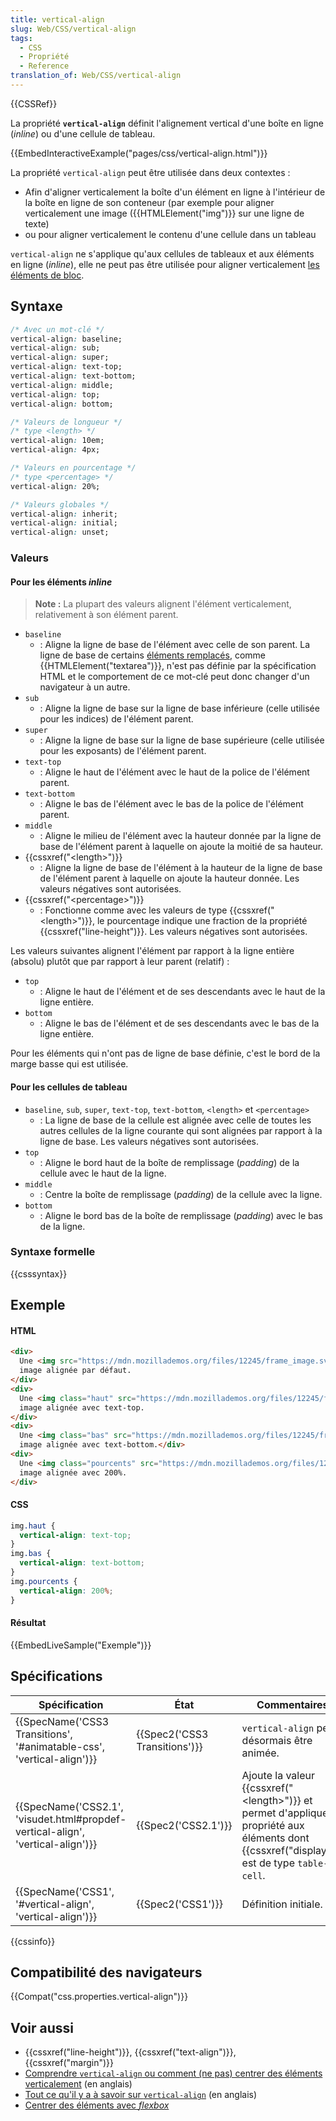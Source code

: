 ```yaml
---
title: vertical-align
slug: Web/CSS/vertical-align
tags:
  - CSS
  - Propriété
  - Reference
translation_of: Web/CSS/vertical-align
---
```

{{CSSRef}}

La propriété **`vertical-align`** définit l'alignement vertical d'une boîte en ligne (_inline_) ou d'une cellule de tableau.

{{EmbedInteractiveExample("pages/css/vertical-align.html")}}

La propriété `vertical-align` peut être utilisée dans deux contextes :

- Afin d'aligner verticalement la boîte d'un élément en ligne à l'intérieur de la boîte en ligne de son conteneur (par exemple pour aligner verticalement une image ({{HTMLElement("img")}} sur une ligne de texte)
- ou pour aligner verticalement le contenu d'une cellule dans un tableau

`vertical-align` ne s'applique qu'aux cellules de tableaux et aux éléments en ligne (_inline_), elle ne peut pas être utilisée pour aligner verticalement [les éléments de bloc](/fr/docs/Web/HTML/Éléments_en_bloc).

## Syntaxe

```css
/* Avec un mot-clé */
vertical-align: baseline;
vertical-align: sub;
vertical-align: super;
vertical-align: text-top;
vertical-align: text-bottom;
vertical-align: middle;
vertical-align: top;
vertical-align: bottom;

/* Valeurs de longueur */
/* type <length> */
vertical-align: 10em;
vertical-align: 4px;

/* Valeurs en pourcentage */
/* type <percentage> */
vertical-align: 20%;

/* Valeurs globales */
vertical-align: inherit;
vertical-align: initial;
vertical-align: unset;
```

### Valeurs

#### Pour les éléments _inline_

> **Note :** La plupart des valeurs alignent l'élément verticalement, relativement à son élément parent.

- `baseline`
  - : Aligne la ligne de base de l'élément avec celle de son parent. La ligne de base de certains [éléments remplacés](/fr/docs/Web/CSS/Élément_remplacé), comme {{HTMLElement("textarea")}}, n'est pas définie par la spécification HTML et le comportement de ce mot-clé peut donc changer d'un navigateur à un autre.
- `sub`
  - : Aligne la ligne de base sur la ligne de base inférieure (celle utilisée pour les indices) de l'élément parent.
- `super`
  - : Aligne la ligne de base sur la ligne de base supérieure (celle utilisée pour les exposants) de l'élément parent.
- `text-top`
  - : Aligne le haut de l'élément avec le haut de la police de l'élément parent.
- `text-bottom`
  - : Aligne le bas de l'élément avec le bas de la police de l'élément parent.
- `middle`
  - : Aligne le milieu de l'élément avec la hauteur donnée par la ligne de base de l'élément parent à laquelle on ajoute la moitié de sa hauteur.
- {{cssxref("&lt;length&gt;")}}
  - : Aligne la ligne de base de l'élément à la hauteur de la ligne de base de l'élément parent à laquelle on ajoute la hauteur donnée. Les valeurs négatives sont autorisées.
- {{cssxref("&lt;percentage&gt;")}}
  - : Fonctionne comme avec les valeurs de type {{cssxref("&lt;length&gt;")}}, le pourcentage indique une fraction de la propriété {{cssxref("line-height")}}. Les valeurs négatives sont autorisées.

Les valeurs suivantes alignent l'élément par rapport à la ligne entière (absolu) plutôt que par rapport à leur parent (relatif) :

- `top`
  - : Aligne le haut de l'élément et de ses descendants avec le haut de la ligne entière.
- `bottom`
  - : Aligne le bas de l'élément et de ses descendants avec le bas de la ligne entière.

Pour les éléments qui n'ont pas de ligne de base définie, c'est le bord de la marge basse qui est utilisée.

#### Pour les cellules de tableau

- `baseline`, `sub`, `super`, `text-top`, `text-bottom`, `<length>` et `<percentage>`
  - : La ligne de base de la cellule est alignée avec celle de toutes les autres cellules de la ligne courante qui sont alignées par rapport à la ligne de base. Les valeurs négatives sont autorisées.
- `top`
  - : Aligne le bord haut de la boîte de remplissage (_padding_) de la cellule avec le haut de la ligne.
- `middle`
  - : Centre la boîte de remplissage (_padding_) de la cellule avec la ligne.
- `bottom`
  - : Aligne le bord bas de la boîte de remplissage (_padding_) avec le bas de la ligne.

### Syntaxe formelle

{{csssyntax}}

## Exemple

#### HTML

```html
<div>
  Une <img src="https://mdn.mozillademos.org/files/12245/frame_image.svg" alt="une icone générique" width="32" height="32" />
  image alignée par défaut.
</div>
<div>
  Une <img class="haut" src="https://mdn.mozillademos.org/files/12245/frame_image.svg" alt="link" width="32" height="32" />
  image alignée avec text-top.
</div>
<div>
  Une <img class="bas" src="https://mdn.mozillademos.org/files/12245/frame_image.svg" alt="link" width="32" height="32" />
  image alignée avec text-bottom.</div>
<div>
  Une <img class="pourcents" src="https://mdn.mozillademos.org/files/12245/frame_image.svg" alt="link" width="32" height="32" />
  image alignée avec 200%.
</div>
```

#### CSS

```css
img.haut {
  vertical-align: text-top;
}
img.bas {
  vertical-align: text-bottom;
}
img.pourcents {
  vertical-align: 200%;
}
```

#### Résultat

{{EmbedLiveSample("Exemple")}}

## Spécifications

| Spécification                                                                                            | État                                     | Commentaires                                                                                                                                                          |
| -------------------------------------------------------------------------------------------------------- | ---------------------------------------- | --------------------------------------------------------------------------------------------------------------------------------------------------------------------- |
| {{SpecName('CSS3 Transitions', '#animatable-css', 'vertical-align')}}             | {{Spec2('CSS3 Transitions')}} | `vertical-align` peut désormais être animée.                                                                                                                          |
| {{SpecName('CSS2.1', 'visudet.html#propdef-vertical-align', 'vertical-align')}} | {{Spec2('CSS2.1')}}                 | Ajoute la valeur {{cssxref("&lt;length&gt;")}} et permet d'appliquer la propriété aux éléments dont {{cssxref("display")}} est de type `table-cell`. |
| {{SpecName('CSS1', '#vertical-align', 'vertical-align')}}                             | {{Spec2('CSS1')}}                 | Définition initiale.                                                                                                                                                  |

{{cssinfo}}

## Compatibilité des navigateurs

{{Compat("css.properties.vertical-align")}}

## Voir aussi

- {{cssxref("line-height")}}, {{cssxref("text-align")}}, {{cssxref("margin")}}
- [Comprendre `vertical-align` ou comment (ne pas) centrer des éléments verticalement](https://phrogz.net/css/vertical-align/index.html) (en anglais)
- [Tout ce qu'il y a à savoir sur `vertical-align`](https://christopheraue.net/design/vertical-align) (en anglais)
- [Centrer des éléments avec _flexbox_](/fr/docs/Web/CSS/Disposition_flexbox_CSS/Cas_utilisation_flexbox#Centrer_des_éléments)
